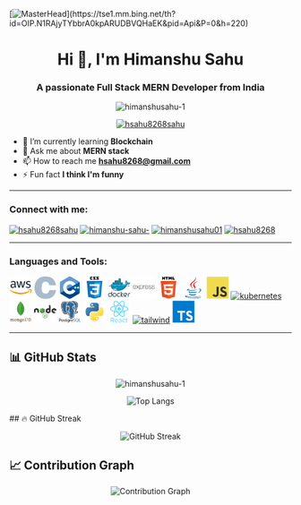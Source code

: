 [![MasterHead]([https://pbs.twimg.com/media/DEK7kmzXYAAe1z-.jpg](https://drive.google.com/file/d/16TqNun1_7U2OhFwRQCX5gpasfAg_6wYN/view?usp=sharing))](https://tse1.mm.bing.net/th?id=OIP.N1RAjyTYbbrA0kpARUDBVQHaEK&pid=Api&P=0&h=220)

<h1 align="center">Hi 👋, I'm Himanshu Sahu</h1>
<h3 align="center">A passionate Full Stack MERN Developer from India</h3>

<p align="center"> <img src="https://komarev.com/ghpvc/?username=himanshusahu-1&label=Profile%20views&color=0e75b6&style=flat" alt="himanshusahu-1" /> </p>

<p align="center">
  <a href="https://twitter.com/hsahu8268sahu" target="blank"><img src="https://img.shields.io/twitter/follow/hsahu8268sahu?logo=twitter&style=for-the-badge" alt="hsahu8268sahu" /></a>
</p>

- 🌱 I’m currently learning **Blockchain**
- 💬 Ask me about **MERN stack**
- 📫 How to reach me **hsahu8268@gmail.com**
- ⚡ Fun fact **I think I'm funny**

---

<h3 align="left">Connect with me:</h3>
<p align="left">
  <a href="https://twitter.com/hsahu8268sahu" target="blank"><img align="center" src="https://raw.githubusercontent.com/rahuldkjain/github-profile-readme-generator/master/src/images/icons/Social/twitter.svg" alt="hsahu8268sahu" height="30" width="40" /></a>
  <a href="https://linkedin.com/in/himanshu-sahu-" target="blank"><img align="center" src="https://raw.githubusercontent.com/rahuldkjain/github-profile-readme-generator/master/src/images/icons/Social/linked-in-alt.svg" alt="himanshu-sahu-" height="30" width="40" /></a>
  <a href="https://www.codechef.com/users/himanshusahu01" target="blank"><img align="center" src="https://cdn.jsdelivr.net/npm/simple-icons@3.1.0/icons/codechef.svg" alt="himanshusahu01" height="30" width="40" /></a>
  <a href="https://leetcode.com/hsahu8268/" target="blank"><img align="center" src="https://raw.githubusercontent.com/rahuldkjain/github-profile-readme-generator/master/src/images/icons/Social/leet-code.svg" alt="hsahu8268" height="30" width="40" /></a>
</p>

---

<h3 align="left">Languages and Tools:</h3>
<p align="left">
  <a href="https://aws.amazon.com" target="_blank"><img src="https://raw.githubusercontent.com/devicons/devicon/master/icons/amazonwebservices/amazonwebservices-original-wordmark.svg" alt="aws" width="40" height="40"/></a>
  <a href="https://www.cprogramming.com/" target="_blank"><img src="https://raw.githubusercontent.com/devicons/devicon/master/icons/c/c-original.svg" alt="c" width="40" height="40"/></a>
  <a href="https://www.w3schools.com/cpp/" target="_blank"><img src="https://raw.githubusercontent.com/devicons/devicon/master/icons/cplusplus/cplusplus-original.svg" alt="cplusplus" width="40" height="40"/></a>
  <a href="https://www.w3schools.com/css/" target="_blank"><img src="https://raw.githubusercontent.com/devicons/devicon/master/icons/css3/css3-original-wordmark.svg" alt="css3" width="40" height="40"/></a>
  <a href="https://www.docker.com/" target="_blank"><img src="https://raw.githubusercontent.com/devicons/devicon/master/icons/docker/docker-original-wordmark.svg" alt="docker" width="40" height="40"/></a>
  <a href="https://expressjs.com" target="_blank"><img src="https://raw.githubusercontent.com/devicons/devicon/master/icons/express/express-original-wordmark.svg" alt="express" width="40" height="40"/></a>
  <a href="https://www.w3.org/html/" target="_blank"><img src="https://raw.githubusercontent.com/devicons/devicon/master/icons/html5/html5-original-wordmark.svg" alt="html5" width="40" height="40"/></a>
  <a href="https://www.java.com" target="_blank"><img src="https://raw.githubusercontent.com/devicons/devicon/master/icons/java/java-original.svg" alt="java" width="40" height="40"/></a>
  <a href="https://developer.mozilla.org/en-US/docs/Web/JavaScript" target="_blank"><img src="https://raw.githubusercontent.com/devicons/devicon/master/icons/javascript/javascript-original.svg" alt="javascript" width="40" height="40"/></a>
  <a href="https://kubernetes.io" target="_blank"><img src="https://www.vectorlogo.zone/logos/kubernetes/kubernetes-icon.svg" alt="kubernetes" width="40" height="40"/></a>
  <a href="https://www.mongodb.com/" target="_blank"><img src="https://raw.githubusercontent.com/devicons/devicon/master/icons/mongodb/mongodb-original-wordmark.svg" alt="mongodb" width="40" height="40"/></a>
  <a href="https://nodejs.org" target="_blank"><img src="https://raw.githubusercontent.com/devicons/devicon/master/icons/nodejs/nodejs-original-wordmark.svg" alt="nodejs" width="40" height="40"/></a>
  <a href="https://www.postgresql.org" target="_blank"><img src="https://raw.githubusercontent.com/devicons/devicon/master/icons/postgresql/postgresql-original-wordmark.svg" alt="postgresql" width="40" height="40"/></a>
  <a href="https://www.python.org" target="_blank"><img src="https://raw.githubusercontent.com/devicons/devicon/master/icons/python/python-original.svg" alt="python" width="40" height="40"/></a>
  <a href="https://reactjs.org/" target="_blank"><img src="https://raw.githubusercontent.com/devicons/devicon/master/icons/react/react-original-wordmark.svg" alt="react" width="40" height="40"/></a>
  <a href="https://tailwindcss.com/" target="_blank"><img src="https://www.vectorlogo.zone/logos/tailwindcss/tailwindcss-icon.svg" alt="tailwind" width="40" height="40"/></a>
  <a href="https://www.typescriptlang.org/" target="_blank"><img src="https://raw.githubusercontent.com/devicons/devicon/master/icons/typescript/typescript-original.svg" alt="typescript" width="40" height="40"/></a>
</p>

---

## 📊 GitHub Stats

<p align="center">
  <img src="https://github-readme-stats.vercel.app/api?username=himanshusahu-1&show_icons=true&locale=en&theme=tokyonight" alt="himanshusahu-1" />
</p>

<p align="center">
  <img src="https://github-readme-stats.vercel.app/api/top-langs?username=himanshusahu-1&show_icons=true&locale=en&layout=compact&theme=tokyonight" alt="Top Langs" />
</p>
## 🔥 GitHub Streak

<p align="center">
  <img src="https://streak-stats.demolab.com?user=himanshusahu-1&theme=tokyonight" alt="GitHub Streak"/>
</p>

## 📈 Contribution Graph

<p align="center">
  <img src="https://github-readme-activity-graph.vercel.app/graph?username=himanshusahu-1&bg_color=0d1117&color=ffffff&line=5cf4e2&point=f2e1ff&area=true&hide_border=true" alt="Contribution Graph"/>
</p>

